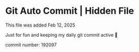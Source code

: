 # Git Auto Commit | Hidden File

This file was added Feb 12, 2025

Just for fun and keeping my daily git commit active 🤪

commit number: 192097
